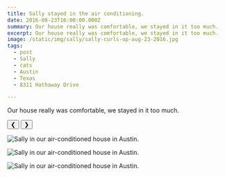 ```yaml
---
title: Sally stayed in the air conditioning.
date: 2016-08-23T16:00:00.000Z
summary: Our house really was comfortable, we stayed in it too much.
excerpt: Our house really was comfortable, we stayed in it too much.
image: /static/img/sally/sally-curls-up-aug-23-2016.jpg
tags:
  - post 
  - Sally
  - cats
  - Austin
  - Texas
  - 8311 Hathaway Drive

---
```


Our house really was comfortable, we stayed in it too much.

<div id="viewport">
    <button id="buttonPrevious">&#10094;</button>
    <button id="buttonNext">&#10095;</button>

![Sally in our air-conditioned house in Austin.](/static/img/sally/sally-curls-up-aug-23-2016.jpg "Sally in our air-conditioned house in Austin.")

![Sally in our air-conditioned house in Austin.](/static/img/sally/sally-on-mat-aug-23-2016.jpg "Sally in our air-conditioned house in Austin.")

![Sally in our air-conditioned house in Austin.](/static/img/sally/sally-in-windowsill-aug-23-2016.jpg "Sally in our air-conditioned house in Austin.")


</div>
<div id="caption"></div>